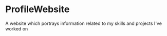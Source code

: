 # ProfileWebsite
A website which portrays information related to my skills and projects I've worked on
